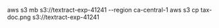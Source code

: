 aws s3 mb s3://textract-exp-41241 --region ca-central-1
aws s3 cp tax-doc.png s3://textract-exp-41241